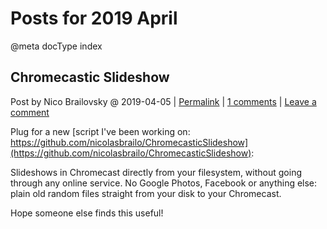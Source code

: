 # Posts for 2019 April

@meta docType index

## Chromecastic Slideshow

Post by Nico Brailovsky @ 2019-04-05 | [Permalink](md_blog/2019/0405_ChromecasticSlideshow.md) | [1 comments](md_blog/2019/0405_ChromecasticSlideshow.md) | [Leave a comment](https://github.com/nicolasbrailo/nicolasbrailo.github.io/issues/new?title=Comment@md_blog/2019/0405_ChromecasticSlideshow.md&body=I%20have%20a%20comment!)

Plug for a new [script I've been working on: https://github.com/nicolasbrailo/ChromecasticSlideshow](https://github.com/nicolasbrailo/ChromecasticSlideshow):

Slideshows in Chromecast directly from your filesystem, without going through any online service. No Google Photos, Facebook or anything else: plain old random files straight from your disk to your Chromecast.

Hope someone else finds this useful!






